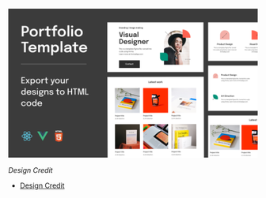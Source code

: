 ![cover image](<Cover (1).jpg>)

_Design Credit_

- [Design Credit](<https://www.figma.com/design/CjJsZyK1oJeol4TbrfgA7G/Portfolio-template---Edit-this-portfolio-and-export-it-as-HTML---Get-your-portflio-live-in-no-time-(Community)?node-id=701-726&t=k6Wx5PoaeTcOJ4zF-0>)
